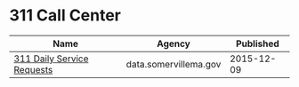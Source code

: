 # 311 Call Center

Name | Agency | Published
---- | ---- | ---------
[311 Daily Service Requests](../socrata/xs7t-pxkc.md) | data.somervillema.gov | 2015-12-09

